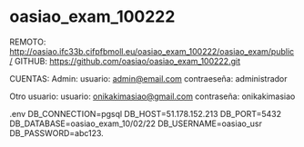 # oasiao_exam_100222

REMOTO: http://oasiao.ifc33b.cifpfbmoll.eu/oasiao_exam_100222/oasiao_exam/public/
GITHUB: https://github.com/oasiao/oasiao_exam_100222.git

CUENTAS:
Admin:
usuario: admin@email.com
contraeseña: administrador

Otro usuario:
usuario: onikakimasiao@gmail.com
contraseña: onikakimasiao

.env
DB_CONNECTION=pgsql
DB_HOST=51.178.152.213
DB_PORT=5432
DB_DATABASE=oasiao_exam_10/02/22
DB_USERNAME=oasiao_usr
DB_PASSWORD=abc123.